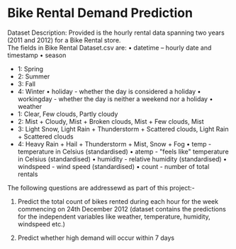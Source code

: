 # Bike Rental Demand Prediction

Dataset Description: 
Provided is the hourly rental data spanning two years (2011 and 2012) for a Bike Rental store.  
The fields in Bike Rental Dataset.csv are:
•	datetime – hourly date and timestamp
•	season 
-	1: Spring
-	2: Summer
-	3: Fall
-	4: Winter
•	holiday - whether the day is considered a holiday
•	workingday - whether the day is neither a weekend nor a holiday
•	weather
-	1: Clear, Few clouds, Partly cloudy
-	2: Mist + Cloudy, Mist + Broken clouds, Mist + Few clouds, Mist
-	3: Light Snow, Light Rain + Thunderstorm + Scattered clouds, Light Rain + Scattered clouds
-	4: Heavy Rain + Hail + Thunderstorm + Mist, Snow + Fog
•	temp - temperature in Celsius (standardised)
•	atemp - "feels like" temperature in Celsius (standardised)
•	humidity - relative humidity (standardised)
•	windspeed - wind speed (standardised)
•	count - number of total rentals

The following questions are addressewd as part of this project:-
1.	Predict the total count of bikes rented during each hour for the week commencing on 24th December 2012 (dataset contains the predictions for the independent variables like weather, temperature, humidity, windspeed etc.)

2.	Predict whether high demand will occur within 7 days 
